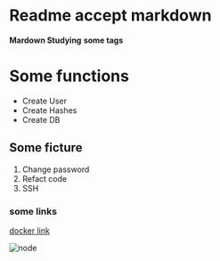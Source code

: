# Readme accept markdown
**Mardown Studying** __some tags__
# Some functions
* Create User
* Create Hashes
* Create DB

## Some ficture
1. Change password
2. Refact code
3. SSH

### some links


[ docker link ](https://www.google.com/search?q=docker&client=firefox-b-d&sxsrf=ALiCzsaaeeWdwINsVdG4Y68rtkm_voHung:1658530158536&tbm=isch&source=iu&ictx=1&vet=1&fir=4yyY4COceRkgSM%252CyJUqzUnqVhb8pM%252C%252Fm%252F0wkcjgj%253B4Zndsiu58m_k_M%252CtxXKytln-5xeJM%252C_%253B6m9_Ov9H_YGWkM%252CzRbiVH92vvPvxM%252C_%253BDRN0cbPTjnxFzM%252Ct3takvP-r5ywiM%252C_%253B_eyPP1KImAy5VM%252Cz_MWbS1xPcXIKM%252C_%253BROBZ4VQfJgFuHM%252Cq_tfLCUs6EE4uM%252C_%253BYkG93w9lzVccrM%252CtxXKytln-5xeJM%252C_%253Baa-fGYlRTuYwAM%252CTCNJHwK2-gz8hM%252C_%253B2nMpoCD-VQyHIM%252C-c_Vq_FVDIjQuM%252C_%253BSx3utRhOS5D3dM%252C6zm47Rygiz3FSM%252C_%253Bt-Yz7ARsLpSv8M%252CXX0xhAs2xu-gIM%252C_%253BDfJ8qQomRDM-TM%252CtxXKytln-5xeJM%252C_&usg=AI4_-kTozyQmkFMXgaUsEn4bUVxWWb-WTw&sa=X&ved=2ahUKEwjVj8unyo35AhUQt6QKHUSwBVIQ_B16BAhdEAE#imgrc=4yyY4COceRkgSM)



![node](https://www.google.com/imgres?imgurl=http%3A%2F%2Fprojectti.com.br%2Fwp-content%2Fuploads%2F2020%2F04%2F2400%25D1%25851260-rw-blog-node-js-1024x538-1.png&imgrefurl=http%3A%2F%2Fprojectti.com.br%2Fnode-js-o-que-e-caracteristicas-e-vantagens%2F&tbnid=GBs_3gWq9zLUXM&vet=12ahUKEwiooO_-yo35AhULjxoKHQiVD7cQMygQegUIARDeAQ..i&docid=uOaiaoAtkRMKsM&w=1024&h=538&q=node%20js&client=firefox-b-d&ved=2ahUKEwiooO_-yo35AhULjxoKHQiVD7cQMygQegUIARDeAQ)